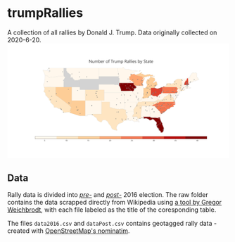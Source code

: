 # trumpRallies

A collection of all rallies by Donald J. Trump.
Data originally collected on 2020-6-20.
![US map of Trump Rallies by state](figures/map.png?raw=true)

## Data
Rally data is divided into [_pre-_](https://en.wikipedia.org/wiki/List_of_rallies_for_the_2016_Donald_Trump_presidential_campaign) and [_post-_](https://en.wikipedia.org/wiki/List_of_post-election_Donald_Trump_rallies) 2016 election.
The raw folder contains the data scrapped directly from Wikipedia using [a tool by Gregor Weichbrodt](https://wikitable2csv.ggor.de/), with each file labeled as the title of the coresponding table.

The files `data2016.csv` and `dataPost.csv` contains geotagged rally data - created with [OpenStreetMap's nominatim](https://nominatim.openstreetmap.org/).

